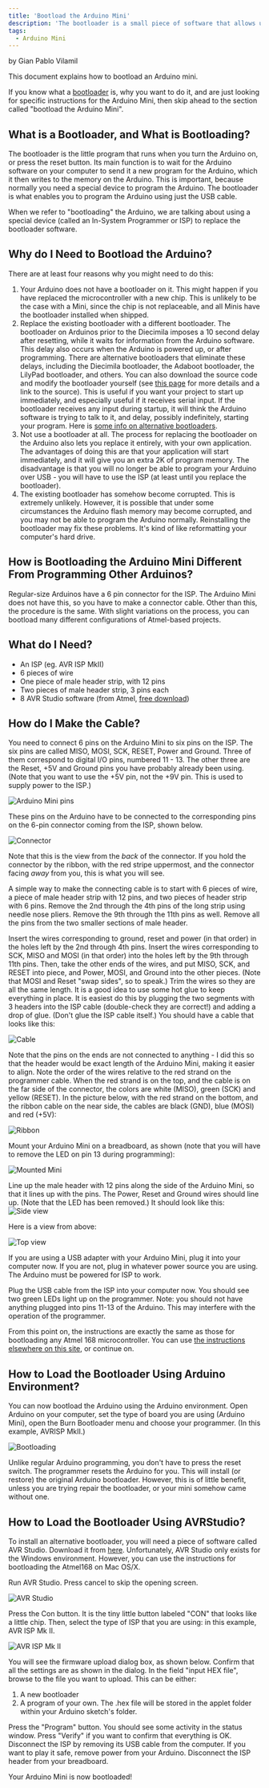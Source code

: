 ```yaml
---
title: 'Bootload the Arduino Mini'
description: 'The bootloader is a small piece of software that allows uploading of sketches onto the Arduino board. This document explains how to bootload an Arduino Mini'
tags: 
  - Arduino Mini
---
```

by Gian Pablo Vilamil

This document explains how to bootload an Arduino mini.

If you know what a [bootloader](/hacking/software/Bootloader) is, why you want to do it, and are just looking for specific instructions for the Arduino Mini, then skip ahead to the section called "bootload the Arduino Mini".

## What is a Bootloader, and What is Bootloading?
The bootloader is the little program that runs when you turn the Arduino on, or press the reset button. Its main function is to wait for the Arduino software on your computer to send it a new program for the Arduino, which it then writes to the memory on the Arduino. This is important, because normally you need a special device to program the Arduino. The bootloader is what enables you to program the Arduino using just the USB cable.

When we refer to "bootloading" the Arduino, we are talking about using a special device (called an In-System Programmer or ISP) to replace the bootloader software.

## Why do I Need to Bootload the Arduino?
There are at least four reasons why you might need to do this:

1. Your Arduino does not have a bootloader on it. This might happen if you have replaced the microcontroller with a new chip. This is unlikely to be the case with a Mini, since the chip is not replaceable, and all Minis have the bootloader installed when shipped.
2. Replace the existing bootloader with a different bootloader. The bootloader on Arduinos prior to the Diecimila imposes a 10 second delay after resetting, while it waits for information from the Arduino software. This delay also occurs when the Arduino is powered up, or after programming. There are alternative bootloaders that eliminate these delays, including the Diecimila bootloader, the Adaboot bootloader, the LilyPad bootloader, and others. You can also download the source code and modify the bootloader yourself (see [this page](/hacking/software/Bootloader) for more details and a link to the source). This is useful if you want your project to start up immediately, and especially useful if it receives serial input. If the bootloader receives any input during startup, it will think the Arduino software is trying to talk to it, and delay, possibly indefinitely, starting your program. Here is [some info on alternative bootloaders](http://www.ladyada.net/library/arduino/bootloader.html).
3. Not use a bootloader at all. The process for replacing the bootloader on the Arduino also lets you replace it entirely, with your own application. The advantages of doing this are that your application will start immediately, and it will give you an extra 2K of program memory. The disadvantage is that you will no longer be able to program your Arduino over USB - you will have to use the ISP (at least until you replace the bootloader).
4. The existing bootloader has somehow become corrupted. This is extremely unlikely. However, it is possible that under some circumstances the Arduino flash memory may become corrupted, and you may not be able to program the Arduino normally. Reinstalling the bootloader may fix these problems. It's kind of like reformatting your computer's hard drive.

## How is Bootloading the Arduino Mini Different From Programming Other Arduinos?
Regular-size Arduinos have a 6 pin connector for the ISP. The Arduino Mini does not have this, so you have to make a connector cable. Other than this, the procedure is the same. With slight variations on the process, you can bootload many different configurations of Atmel-based projects.

## What do I Need?
- An ISP (eg. AVR ISP MkII)
- 6 pieces of wire
- One piece of male header strip, with 12 pins
- Two pieces of male header strip, 3 pins each
- 8 AVR Studio software (from Atmel, [free download](http://www.atmel.com/dyn/products/tools_card.asp?tool_id=2725))

## How do I Make the Cable?
You need to connect 6 pins on the Arduino Mini to six pins on the ISP. The six pins are called MISO, MOSI, SCK, RESET, Power and Ground. Three of them correspond to digital I/O pins, numbered 11 - 13. The other three are the Reset, +5V and Ground pins you have probably already been using. (Note that you want to use the +5V pin, not the +9V pin. This is used to supply power to the ISP.)

![Arduino Mini pins](./assets/image002.jpg)

    
These pins on the Arduino have to be connected to the corresponding pins on the 6-pin connector coming from the ISP, shown below.

![Connector](./assets/image004.jpg)
   
Note that this is the view from the *back* of the connector. If you hold the connector by the ribbon, with the red stripe uppermost, and the connector facing *away* from you, this is what you will see.

A simple way to make the connecting cable is to start with 6 pieces of wire, a piece of male header strip with 12 pins, and two pieces of header strip with 6 pins. Remove the 2nd through the 4th pins of the long strip using needle nose pliers. Remove the 9th through the 11th pins as well. Remove all the pins from the two smaller sections of male header.

Insert the wires corresponding to ground, reset and power (in that order) in the holes left by the 2nd through 4th pins. Insert the wires corresponding to SCK, MISO and MOSI (in that order) into the holes left by the 9th through 11th pins. Then, take the other ends of the wires, and put MISO, SCK, and RESET into piece, and Power, MOSI, and Ground into the other pieces. (Note that MOSI and Reset "swap sides", so to speak.) Trim the wires so they are all the same length. It is a good idea to use some hot glue to keep everything in place. It is easiest do this by plugging the two segments with 3 headers into the ISP cable (double-check they are correct!) and adding a drop of glue. (Don't glue the ISP cable itself.) You should have a cable that looks like this:

![Cable](./assets/image006.jpg)
  
Note that the pins on the ends are not connected to anything - I did this so that the header would be exact length of the Arduino Mini, making it easier to align. Note the order of the wires relative to the red strand on the programmer cable. When the red strand is on the top, and the cable is on the far side of the connector, the colors are white (MISO), green (SCK) and yellow (RESET). In the picture below, with the red strand on the bottom, and the ribbon cable on the near side, the cables are black (GND), blue (MOSI) and red (+5V):

![Ribbon](./assets/image008.jpg)

Mount your Arduino Mini on a breadboard, as shown (note that you will have to remove the LED on pin 13 during programming):

![Mounted Mini](./assets/image010.jpg)


Line up the male header with 12 pins along the side of the Arduino Mini, so that it lines up with the pins. The Power, Reset and Ground wires should line up. (Note that the LED has been removed.) It should look like this:
![Side view](./assets/image012.jpg)

Here is a view from above:

![Top view](./assets/image014.jpg)

If you are using a USB adapter with your Arduino Mini, plug it into your computer now. If you are not, plug in whatever power source you are using. The Arduino must be powered for ISP to work.

Plug the USB cable from the ISP into your computer now. You should see two green LEDs light up on the programmer. Note: you should not have anything plugged into pins 11-13 of the Arduino. This may interfere with the operation of the programmer.

From this point on, the instructions are exactly the same as those for bootloading any Atmel 168 microcontroller. You can use [the instructions elsewhere on this site](/hacking/software/Bootloader), or continue on.

## How to Load the Bootloader Using Arduino Environment?
You can now bootload the Arduino using the Arduino environment. Open Arduino on your computer, set the type of board you are using (Arduino Mini), open the Burn Bootloader menu and choose your programmer. (In this example, AVRISP MkII.)

![Bootloading](./assets/image016.jpg)

   
Unlike regular Arduino programming, you don't have to press the reset switch. The programmer resets the Arduino for you. This will install (or restore) the original Arduino bootloader. However, this is of little benefit, unless you are trying repair the bootloader, or your mini somehow came without one.

## How to Load the Bootloader Using AVRStudio?
To install an alternative bootloader, you will need a piece of software called AVR Studio. Download it from [here](http://www.atmel.com/dyn/products/tools_card.asp?tool_id=2725). Unfortunately, AVR Studio only exists for the Windows environment. However, you can use the instructions for bootloading the Atmel168 on Mac OS/X.

Run AVR Studio. Press cancel to skip the opening screen.

![AVR Studio](./assets/image018.jpg)

Press the Con button. It is the tiny little button labeled "CON" that looks like a little chip. Then, select the type of ISP that you are using: in this example, AVR ISP Mk II.

![AVR ISP Mk II](./assets/image020.jpg)

You will see the firmware upload dialog box, as shown below. Confirm that all the settings are as shown in the dialog. In the field "input HEX file", browse to the file you want to upload. This can be either:

1. A new bootloader
2. A program of your own. The .hex file will be stored in the applet folder within your Arduino sketch's folder.

Press the "Program" button. You should see some activity in the status window. Press "Verify" if you want to confirm that everything is OK. Disconnect the ISP by removing its USB cable from the computer. If you want to play it safe, remove power from your Arduino. Disconnect the ISP header from your breadboard.

Your Arduino Mini is now bootloaded!
